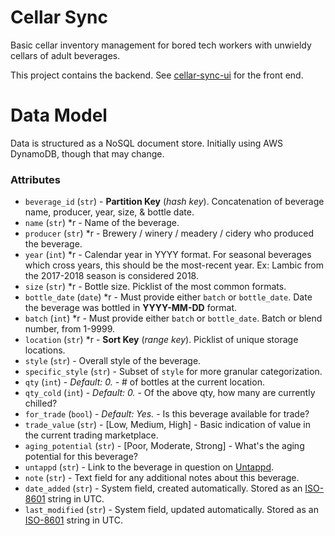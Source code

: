 # Cellar Sync
Basic cellar inventory management for bored tech workers with unwieldy cellars of adult beverages.

This project contains the backend.  See [cellar-sync-ui](http://https://github.com/brystmar/cellar-sync-ui/) for the front end.

# Data Model
Data is structured as a NoSQL document store.  Initially using AWS DynamoDB, though that may change.

### Attributes
* `beverage_id` (`str`) - **Partition Key** (*hash key*).  Concatenation of beverage name, producer, year, size, & bottle date.
* `name` (`str`) *r - Name of the beverage.
* `producer` (`str`) *r - Brewery / winery / meadery / cidery who produced the beverage.
* `year` (`int`) *r - Calendar year in YYYY format.  For seasonal beverages which cross years, this should be the most-recent year.  Ex: Lambic from the 2017-2018 season is considered 2018.
* `size` (`str`) *r - Bottle size.  Picklist of the most common formats.
* `bottle_date` (`date`) *r - Must provide either `batch` or `bottle_date`.  Date the beverage was bottled in **YYYY-MM-DD** format.
* `batch` (`int`) *r - Must provide either `batch` or `bottle_date`.  Batch or blend number, from 1-9999.
* `location` (`str`) *r - **Sort Key** (*range key*).  Picklist of unique storage locations.
* `style` (`str`) - Overall style of the beverage.
* `specific_style` (`str`) - Subset of `style` for more granular categorization.
* `qty` (`int`) - *Default: 0.* - # of bottles at the current location.
* `qty_cold` (`int`) - *Default: 0.* - Of the above qty, how many are currently chilled?
* `for_trade` (`bool`) - *Default: Yes.* - Is this beverage available for trade?
* `trade_value` (`str`) - [Low, Medium, High] - Basic indication of value in the current trading marketplace.
* `aging_potential` (`str`) - [Poor, Moderate, Strong] - What's the aging potential for this beverage? 
* `untappd` (`str`) - Link to the beverage in question on [Untappd](https://untappd.com/).
* `note` (`str`) - Text field for any additional notes about this beverage. 
* `date_added` (`str`) - System field, created automatically.  Stored as an [ISO-8601](https://en.wikipedia.org/wiki/ISO_8601) string in UTC.
* `last_modified` (`str`) - System field, updated automatically.  Stored as an [ISO-8601](https://en.wikipedia.org/wiki/ISO_8601) string in UTC.
